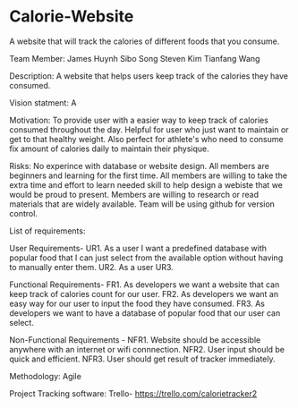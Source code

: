 # Calorie-Website
A website that will track the calories of different foods that you consume. 

Team Member:
James Huynh
Sibo Song
Steven Kim
Tianfang Wang

Description: 
A website that helps users keep track of the calories they have consumed.

Vision statment:
A 

Motivation: 
To provide user with a easier way to keep track of calories consumed throughout the day.
Helpful for user who just want to maintain or get to that healthy weight. Also perfect for 
athlete's who need to consume fix amount of calories daily to maintain their physique.

Risks:
No experince with database or website design. All members are beginners and
learning for the first time. All members are willing to take the extra time and effort to
learn needed skill to help design a webiste that we would be proud to present. Members are
willing to research or read materials that are widely available. Team will be using github 
for version control.

List of requirements:

User Requirements- 
UR1. As a user I want a predefined database with popular food that I can just select from the available
     option without having to manually enter them.
UR2. As a user
UR3.

Functional Requirements-
FR1. As developers we want a website that can keep track of calories count for our user.
FR2. As developers we want an easy way for our user to input the food they have consumed.
FR3. As developers we want to have a database of popular food that our user can select.

Non-Functional Requirements -
NFR1. Website should be accessible anywhere with an internet or wifi connnection.
NFR2. User input should be quick and efficient.
NFR3. User should get result of tracker immediately. 

Methodology:
Agile

Project Tracking software:
Trello- https://trello.com/calorietracker2



